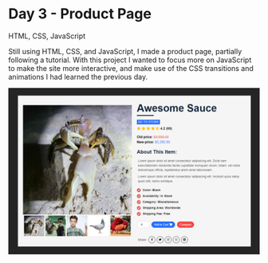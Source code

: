# Day 3 - Product Page

HTML, CSS, JavaScript

Still using HTML, CSS, and JavaScript, I made a product page, partially following a tutorial. With this project I wanted to focus more on JavaScript to make the site more interactive, and make use of the CSS transitions and animations I had learned the previous day.

![](readme_preview.png)